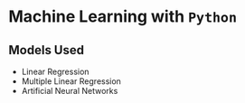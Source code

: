 # Machine Learning with `Python`

## Models Used
* Linear Regression
* Multiple Linear Regression
* Artificial Neural Networks
